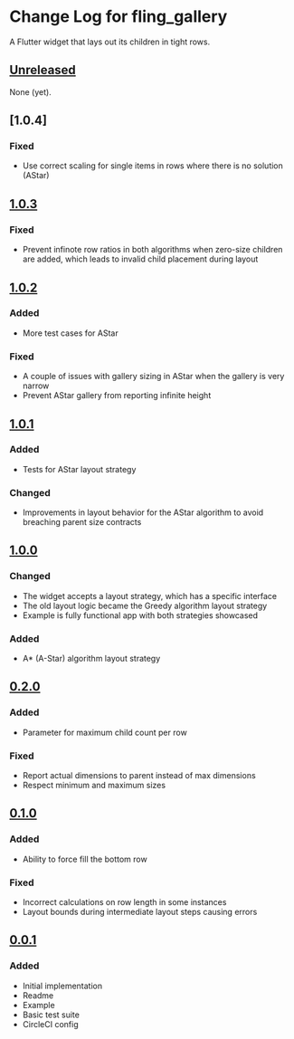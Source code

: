 # Change Log for fling\_gallery

A Flutter widget that lays out its children in tight rows.

## [Unreleased]

None (yet).

## [1.0.4]

### Fixed

- Use correct scaling for single items in rows where there is no solution (AStar)

## [1.0.3]

### Fixed

- Prevent infinote row ratios in both algorithms when zero-size children are added, which leads to invalid child placement during layout

## [1.0.2]

### Added

- More test cases for AStar

### Fixed

- A couple of issues with gallery sizing in AStar when the gallery is very narrow
- Prevent AStar gallery from reporting infinite height

## [1.0.1]

### Added

- Tests for AStar layout strategy

### Changed

- Improvements in layout behavior for the AStar algorithm to avoid breaching parent size contracts

## [1.0.0]

### Changed

- The widget accepts a layout strategy, which has a specific interface
- The old layout logic became the Greedy algorithm layout strategy
- Example is fully functional app with both strategies showcased

### Added

- A* (A-Star) algorithm layout strategy

## [0.2.0]

### Added

- Parameter for maximum child count per row

### Fixed

- Report actual dimensions to parent instead of max dimensions
- Respect minimum and maximum sizes

## [0.1.0]

### Added

- Ability to force fill the bottom row

### Fixed

- Incorrect calculations on row length in some instances
- Layout bounds during intermediate layout steps causing errors

## [0.0.1]

### Added

- Initial implementation
- Readme
- Example
- Basic test suite
- CircleCI config

[Unreleased]: https://github.com/mongoose13/fling-gallery/compare/v1.0.4...HEAD
[1.0.3]: https://github.com/mongoose13/fling-gallery/compare/v1.0.3...v1.0.4
[1.0.3]: https://github.com/mongoose13/fling-gallery/compare/v1.0.2...v1.0.3
[1.0.2]: https://github.com/mongoose13/fling-gallery/compare/v1.0.1...v1.0.2
[1.0.1]: https://github.com/mongoose13/fling-gallery/compare/v1.0.0...v1.0.1
[1.0.0]: https://github.com/mongoose13/fling-gallery/compare/v0.2.0...v1.0.0
[0.2.0]: https://github.com/mongoose13/fling-gallery/compare/v0.1.0...v0.2.0
[0.1.0]: https://github.com/mongoose13/fling-gallery/compare/v0.0.1...v0.1.0
[0.0.1]: https://github.com/mongoose13/fling-gallery/tree/v0.0.1
